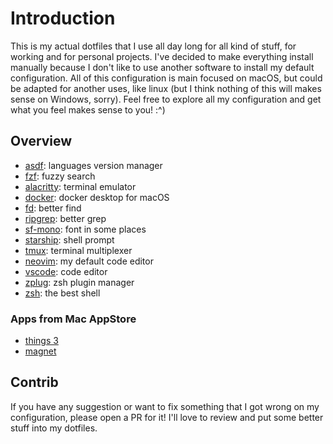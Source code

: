 # Introduction

This is my actual dotfiles that I use all day long for all kind of
stuff, for working and for personal projects. I've decided to make
everything install manually because I don't like to use another software
to install my default configuration. All of this configuration is main
focused on macOS, but could be adapted for another uses, like linux (but
I think nothing of this will makes sense on Windows, sorry).
Feel free to explore all my configuration and get what you feel makes
sense to you! :^)

## Overview

- [asdf](https://asdf-vim.com/): languages version manager
- [fzf](https://github.com/junegunn/fzf/): fuzzy search
- [alacritty](https://iterm2.com/): terminal emulator
- [docker](https://docker.com/): docker desktop for macOS
- [fd](https://github.com/sharkdp/fd): better find
- [ripgrep](https://github.com/BurntSushi/ripgrep/): better grep
- [sf-mono](https://developer.apple.com/fonts/): font in some places
- [starship](https://starship.rs/): shell prompt
- [tmux](https://github.com/tmux/tmux/): terminal multiplexer
- [neovim](https://github.com/neovim/neovim/): my default code editor
- [vscode](https://github.com/microsoft/vscode/): code editor
- [zplug](https://github.com/zplug/zplug/): zsh plugin manager
- [zsh](https://zsh.org/): the best shell

### Apps from Mac AppStore

- [things 3](https://apps.apple.com/br/app/things-3/id904237743/)
- [magnet](https://apps.apple.com/br/app/magnet/id441258766/)

## Contrib

If you have any suggestion or want to fix something that I got wrong on
my configuration, please open a PR for it! I'll love to review and
put some better stuff into my dotfiles.

<!-- vim: set ft=markdown textwidth=80: -->

